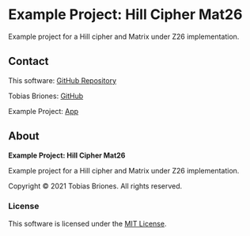 # Example Project: Hill Cipher Mat26

Example project for a Hill cipher and Matrix under Z26 implementation.

## Contact

This software: [GitHub Repository](https://github.com/TobiasBriones/example.cs.cryptography.cpp.hill-cipher-mat26)

Tobias Briones: [GitHub](https://github.com/TobiasBriones)

Example Project: [App](https://tobiasbriones.github.io/example-project)

## About

**Example Project: Hill Cipher Mat26**

Example project for a Hill cipher and Matrix under Z26 implementation.

Copyright © 2021 Tobias Briones. All rights reserved.

### License

This software is licensed under the [MIT License](./LICENSE).
